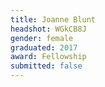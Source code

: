 ```yaml
---
title: Joanne Blunt
headshot: WGkCB8J
gender: female
graduated: 2017
award: Fellowship
submitted: false
---
```

